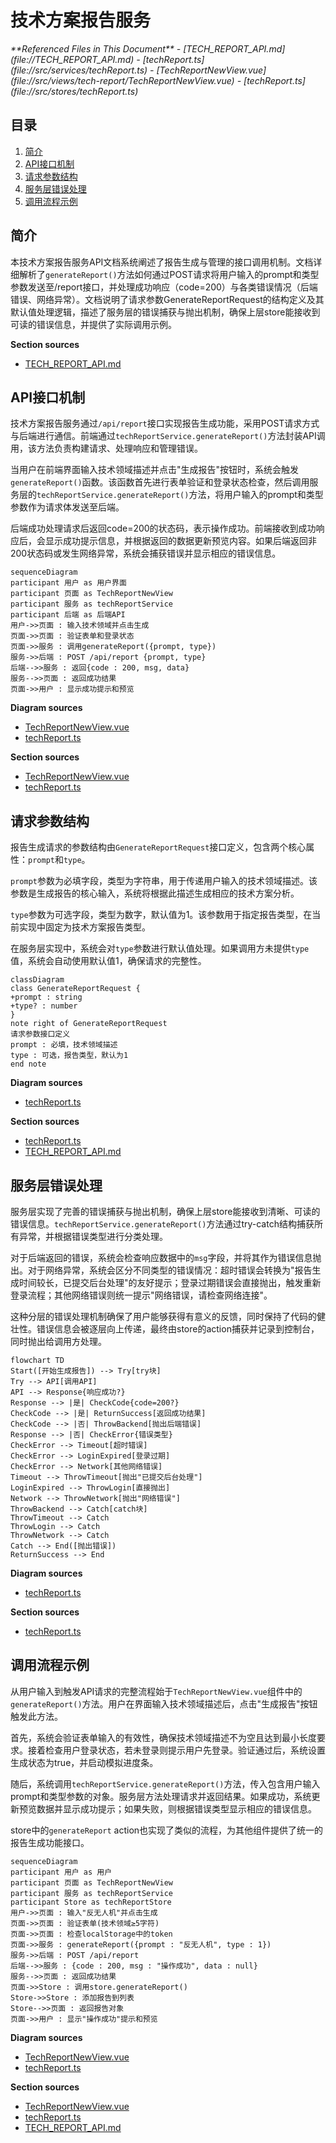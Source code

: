 # 技术方案报告服务

<cite>
**Referenced Files in This Document**   
- [TECH_REPORT_API.md](file://TECH_REPORT_API.md)
- [techReport.ts](file://src/services/techReport.ts)
- [TechReportNewView.vue](file://src/views/tech-report/TechReportNewView.vue)
- [techReport.ts](file://src/stores/techReport.ts)
</cite>

## 目录
1. [简介](#简介)
2. [API接口机制](#api接口机制)
3. [请求参数结构](#请求参数结构)
4. [服务层错误处理](#服务层错误处理)
5. [调用流程示例](#调用流程示例)

## 简介
本技术方案报告服务API文档系统阐述了报告生成与管理的接口调用机制。文档详细解析了`generateReport()`方法如何通过POST请求将用户输入的prompt和类型参数发送至/report接口，并处理成功响应（code=200）与各类错误情况（后端错误、网络异常）。文档说明了请求参数GenerateReportRequest的结构定义及其默认值处理逻辑，描述了服务层的错误捕获与抛出机制，确保上层store能接收到可读的错误信息，并提供了实际调用示例。

**Section sources**
- [TECH_REPORT_API.md](file://TECH_REPORT_API.md#L1-L262)

## API接口机制

技术方案报告服务通过`/api/report`接口实现报告生成功能，采用POST请求方式与后端进行通信。前端通过`techReportService.generateReport()`方法封装API调用，该方法负责构建请求、处理响应和管理错误。

当用户在前端界面输入技术领域描述并点击"生成报告"按钮时，系统会触发`generateReport()`函数。该函数首先进行表单验证和登录状态检查，然后调用服务层的`techReportService.generateReport()`方法，将用户输入的prompt和类型参数作为请求体发送至后端。

后端成功处理请求后返回code=200的状态码，表示操作成功。前端接收到成功响应后，会显示成功提示信息，并根据返回的数据更新预览内容。如果后端返回非200状态码或发生网络异常，系统会捕获错误并显示相应的错误信息。

```mermaid
sequenceDiagram
participant 用户 as 用户界面
participant 页面 as TechReportNewView
participant 服务 as techReportService
participant 后端 as 后端API
用户->>页面 : 输入技术领域并点击生成
页面->>页面 : 验证表单和登录状态
页面->>服务 : 调用generateReport({prompt, type})
服务->>后端 : POST /api/report {prompt, type}
后端-->>服务 : 返回{code : 200, msg, data}
服务-->>页面 : 返回成功结果
页面->>用户 : 显示成功提示和预览
```

**Diagram sources**
- [TechReportNewView.vue](file://src/views/tech-report/TechReportNewView.vue#L151-L279)
- [techReport.ts](file://src/services/techReport.ts#L63-L95)

**Section sources**
- [TechReportNewView.vue](file://src/views/tech-report/TechReportNewView.vue#L151-L279)
- [techReport.ts](file://src/services/techReport.ts#L63-L95)

## 请求参数结构

报告生成请求的参数结构由`GenerateReportRequest`接口定义，包含两个核心属性：`prompt`和`type`。

`prompt`参数为必填字段，类型为字符串，用于传递用户输入的技术领域描述。该参数是生成报告的核心输入，系统将根据此描述生成相应的技术方案分析。

`type`参数为可选字段，类型为数字，默认值为1。该参数用于指定报告类型，在当前实现中固定为技术方案报告类型。

在服务层实现中，系统会对`type`参数进行默认值处理。如果调用方未提供`type`值，系统会自动使用默认值1，确保请求的完整性。

```mermaid
classDiagram
class GenerateReportRequest {
+prompt : string
+type? : number
}
note right of GenerateReportRequest
请求参数接口定义
prompt : 必填，技术领域描述
type : 可选，报告类型，默认为1
end note
```

**Diagram sources**
- [techReport.ts](file://src/services/techReport.ts#L57-L60)

**Section sources**
- [techReport.ts](file://src/services/techReport.ts#L57-L60)
- [TECH_REPORT_API.md](file://TECH_REPORT_API.md#L24-L32)

## 服务层错误处理

服务层实现了完善的错误捕获与抛出机制，确保上层store能接收到清晰、可读的错误信息。`techReportService.generateReport()`方法通过try-catch结构捕获所有异常，并根据错误类型进行分类处理。

对于后端返回的错误，系统会检查响应数据中的`msg`字段，并将其作为错误信息抛出。对于网络异常，系统会区分不同类型的错误情况：超时错误会转换为"报告生成时间较长，已提交后台处理"的友好提示；登录过期错误会直接抛出，触发重新登录流程；其他网络错误则统一提示"网络错误，请检查网络连接"。

这种分层的错误处理机制确保了用户能够获得有意义的反馈，同时保持了代码的健壮性。错误信息会被逐层向上传递，最终由store的action捕获并记录到控制台，同时抛出给调用方处理。

```mermaid
flowchart TD
Start([开始生成报告]) --> Try[try块]
Try --> API[调用API]
API --> Response{响应成功?}
Response --> |是| CheckCode{code=200?}
CheckCode --> |是| ReturnSuccess[返回成功结果]
CheckCode --> |否| ThrowBackend[抛出后端错误]
Response --> |否| CheckError{错误类型}
CheckError --> Timeout[超时错误]
CheckError --> LoginExpired[登录过期]
CheckError --> Network[其他网络错误]
Timeout --> ThrowTimeout[抛出"已提交后台处理"]
LoginExpired --> ThrowLogin[直接抛出]
Network --> ThrowNetwork[抛出"网络错误"]
ThrowBackend --> Catch[catch块]
ThrowTimeout --> Catch
ThrowLogin --> Catch
ThrowNetwork --> Catch
Catch --> End([抛出错误])
ReturnSuccess --> End
```

**Diagram sources**
- [techReport.ts](file://src/services/techReport.ts#L63-L95)

**Section sources**
- [techReport.ts](file://src/services/techReport.ts#L63-L95)

## 调用流程示例

从用户输入到触发API请求的完整流程始于`TechReportNewView.vue`组件中的`generateReport()`方法。用户在界面输入技术领域描述后，点击"生成报告"按钮触发此方法。

首先，系统会验证表单输入的有效性，确保技术领域描述不为空且达到最小长度要求。接着检查用户登录状态，若未登录则提示用户先登录。验证通过后，系统设置生成状态为true，并启动模拟进度条。

随后，系统调用`techReportService.generateReport()`方法，传入包含用户输入prompt和类型参数的对象。服务层方法处理请求并返回结果。如果成功，系统更新预览数据并显示成功提示；如果失败，则根据错误类型显示相应的错误信息。

store中的`generateReport` action也实现了类似的流程，为其他组件提供了统一的报告生成功能接口。

```mermaid
sequenceDiagram
participant 用户 as 用户
participant 页面 as TechReportNewView
participant 服务 as techReportService
participant Store as techReportStore
用户->>页面 : 输入"反无人机"并点击生成
页面->>页面 : 验证表单(技术领域≥5字符)
页面->>页面 : 检查localStorage中的token
页面->>服务 : generateReport({prompt : "反无人机", type : 1})
服务->>后端 : POST /api/report
后端-->>服务 : {code : 200, msg : "操作成功", data : null}
服务-->>页面 : 返回成功结果
页面->>Store : 调用store.generateReport()
Store->>Store : 添加报告到列表
Store-->>页面 : 返回报告对象
页面->>用户 : 显示"操作成功"提示和预览
```

**Diagram sources**
- [TechReportNewView.vue](file://src/views/tech-report/TechReportNewView.vue#L151-L279)
- [techReport.ts](file://src/stores/techReport.ts#L25-L47)

**Section sources**
- [TechReportNewView.vue](file://src/views/tech-report/TechReportNewView.vue#L151-L279)
- [techReport.ts](file://src/stores/techReport.ts#L25-L47)
- [TECH_REPORT_API.md](file://TECH_REPORT_API.md#L88-L118)